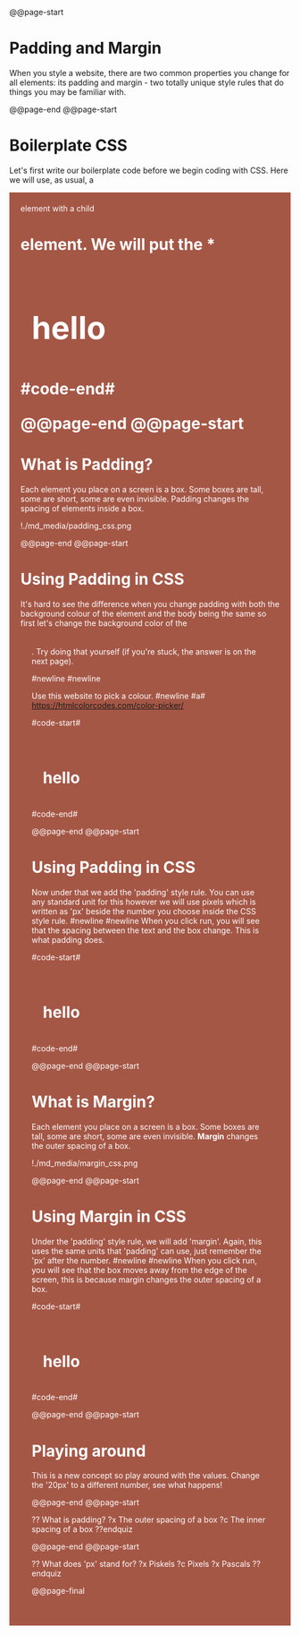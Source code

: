 @@page-start

# Padding and Margin

When you style a website, there are two common properties you change for all elements: its padding and margin - two totally unique style rules that do things you may be familiar with.

@@page-end
@@page-start

# Boilerplate CSS

Let's first write our boilerplate code before we begin coding with CSS. Here we will use, as usual, a <div> element with a child <h1> element. We will put the <style> element inside the <head>.


#code-start#
<html>
    <head>
        *<style>*
        *</style>*
    </head>
    <body>
        <div>
            <h1>hello</h1>
        </div>
    </body>
</html>
#code-end#

@@page-end
@@page-start

# What is Padding?

Each element you place on a screen is a box. Some boxes are tall, some are short, some are even invisible. Padding changes the spacing of elements inside a box.

!./md_media/padding_css.png

@@page-end
@@page-start

# Using Padding in CSS

It's hard to see the difference when you change padding with both the background colour of the element and the body being the same so first let's change the background color of the <div>. Try doing that yourself (if you're stuck, the answer is on the next page).

#newline
#newline

Use this website to pick a colour.
#newline
#a# https://htmlcolorcodes.com/color-picker/

#code-start#
<html>
    <head>
        <style>
        </style>
    </head>
    <body>
        <div>
            <h1>hello</h1>
        </div>
    </body>
</html>
#code-end#

@@page-end
@@page-start

# Using Padding in CSS

Now under that we add the 'padding' style rule. You can use any standard unit for this however we will use pixels which is written as 'px' beside the number you choose inside the CSS style rule.
#newline
#newline
When you click run, you will see that the spacing between the text and the box change. This is what padding does.

#code-start#
<html>
    <head>
        <style>
            div {
                background-color: #A55746;
                color: white;
                *padding: 20px;*
            }
        </style>
    </head>
    <body>
        <div>
            <h1>hello</h1>
        </div>
    </body>
</html>
#code-end#

@@page-end
@@page-start

# What is Margin?

Each element you place on a screen is a box. Some boxes are tall, some are short, some are even invisible. **Margin** changes the outer spacing of a box.

!./md_media/margin_css.png

@@page-end
@@page-start

# Using Margin in CSS

Under the 'padding' style rule, we will add 'margin'. Again, this uses the same units that 'padding' can use, just remember the 'px' after the number.
#newline
#newline
When you click run, you will see that the box moves away from the edge of the screen, this is because margin changes the outer spacing of a box.

#code-start#
<html>
    <head>
        <style>
            div {
                background-color: #A55746;
                color: white;
                padding: 20px;
                *margin: 20px;*
            }
        </style>
    </head>
    <body>
        <div>
            <h1>hello</h1>
        </div>
    </body>
</html>
#code-end#

@@page-end
@@page-start

# Playing around

This is a new concept so play around with the values. Change the '20px' to a different number, see what happens!

@@page-end
@@page-start

?? What is padding?
?x The outer spacing of a box
?c The inner spacing of a box
??endquiz

@@page-end
@@page-start

?? What does 'px' stand for?
?x Piskels
?c Pixels
?x Pascals
??endquiz

@@page-final
